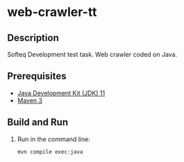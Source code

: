 web-crawler-tt
=========

Description
-------------

Softeq Development test task. Web crawler coded on Java.

Prerequisites
-------------

* [Java Development Kit (JDK) 11](https://www.oracle.com/java/technologies/javase-jdk11-downloads.html)
* [Maven 3](https://maven.apache.org/download.cgi)

Build and Run
-------------

1. Run in the command line:
	```
	mvn compile exec:java
	```